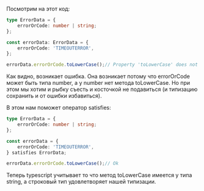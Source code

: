 Посмотрим на этот код:

```typescript
type ErrorData = {
	errorOrCode: number | string;
};

const errorData: ErrorData = {
	errorOrCode: 'TIMEOUTERROR',
};

errorData.errorOrCode.toLowerCase();// Property 'toLowerCase' does not exist on type 'string | number'. Property 'toLowerCase' does not exist on type 'number'
```

Как видно, возникает ошибка. Она возникает потому что errorOrCode может быть типа number, а у number нет метода toLowerCase. Но при этом мы хотим и рыбку съесть и косточкой не подавиться (и типизацию сохранить и от ошибки избавиться).

В этом нам поможет оператор satisfies:

```typescript
type ErrorData = {
	errorOrCode: number | string;
};

const errorData = {
	errorOrCode: 'TIMEOUTERROR',
} satisfies ErrorData;

errorData.errorOrCode.toLowerCase();// Ok
```

Теперь typescript учитывает то что метод toLowerCase имеется у типа string, а строковый тип удовлетворяет нашей типизации.